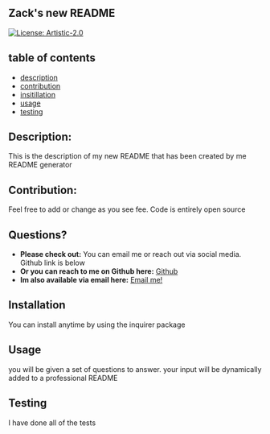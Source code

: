 ## Zack's new README

    
[![License: Artistic-2.0](https://img.shields.io/badge/License-Perl-0298c3.svg)](https://opensource.org/licenses/Artistic-2.0)
    
## table of contents 

* [description](#Description)
* [contribution](#Contribution)  
* [insitillation](#Instillation)
* [usage](#Usage)
* [testing](#Testing)
  

## Description: 

This is the description of my new README that has been created by me README generator  
    
    
## Contribution:

Feel free to add or change as you see fee. Code is entirely open source  
    
## Questions?

* **Please check out:** You can email me or reach out via social media. Github link is below 
* **Or you can reach to me on Github here:** [Github](https://github.com/blahblahblah)
* **Im also available via email here:** [Email me!](blahblahblah@blah.com) 
    
    
## Installation 

    
  You can install anytime by using the inquirer package  
    
## Usage 

    
  you will be given a set of questions to answer. your input will be dynamically added to a professional README
    
## Testing 

    
  I have done all of the tests 